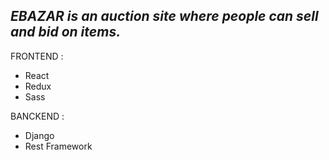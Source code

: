 ***EBAZAR is an auction site where people can sell and bid on items.***
------------------------------------------------------------

FRONTEND : 
- React
- Redux
- Sass

BANCKEND : 
- Django
- Rest Framework


